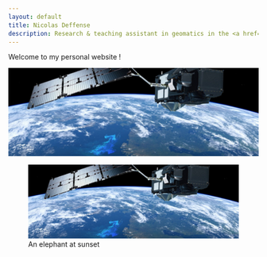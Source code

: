 ```yaml
---
layout: default
title: Nicolas Deffense
description: Research & teaching assistant in geomatics in the <a href="https://uclouvain.be/en/research-institutes/eli/ style="color:black;">Earth & Life Institute</a> at <a href="https://uclouvain.be/ style="color:white;">UCLouvain</a>
---
```


Welcome to my personal website !

<img src="./images/Sentinel-3B.jpg" width="800">

<figure>
    <img src="./images/Sentinel-3B.jpg"
         alt="Elephant at sunset">
    <figcaption>An elephant at sunset</figcaption>
</figure>
